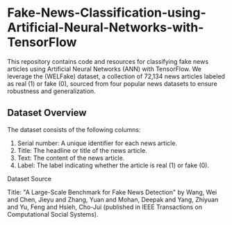 # Fake-News-Classification-using-Artificial-Neural-Networks-with-TensorFlow

This repository contains code and resources for classifying fake news articles using Artificial Neural Networks (ANN) with TensorFlow. We leverage the (WELFake) dataset, a collection of 72,134 news articles labeled as real (1) or fake (0), sourced from four popular news datasets to ensure robustness and generalization.

## Dataset Overview

The dataset consists of the following columns:

1. Serial number: A unique identifier for each news article.
2. Title: The headline or title of the news article.
3. Text: The content of the news article.
4. Label: The label indicating whether the article is real (1) or fake (0).
   
Dataset Source

Title: "A Large-Scale Benchmark for Fake News Detection" by Wang, Wei and Chen, Jieyu and Zhang, Yuan and Mohan, Deepak and Yang, Zhiyuan and Yu, Feng and Hsieh, Cho-Jui (published in IEEE Transactions on Computational Social Systems).
